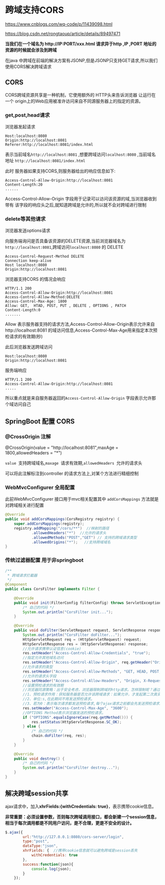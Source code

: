 # 跨域支持CORS

https://www.cnblogs.com/wq-code/p/11439098.html

https://blog.csdn.net/rongtaoup/article/details/89497471

**当我们在一个域名为 http://IP:PORT/xxx.html 请求异于http ,IP ,PORT 地址的资源的时候就会涉及到跨域**

在java 中跨域在前端的解决方案有JSONP,但是JSONP只支持GET请求,所以我们使用CORS解决跨域请求

## CORS

CORS跨域资源共享是一种机制，它使用额外的 HTTP头来告诉浏览器 让运行在一个 origin上的Web应用被准许访问来自不同源服务器上的指定的资源。

### get,post,head请求

浏览器发起请求

```
Host:localhost:8080
Origin:http://localhost:8081
Referer:http://localhost:8081/index.html
```

表示当前域名`http://localhost:8081` ,想要跨域访问`localhost:8080` ,当前域名地址 `http://localhost:8081/index.html`

此时 服务器如果支持CORS,则服务器给出的响应信息如下:

```
Access-Control-Allow-Origin:http://localhost:8081
Content-Length:20
......
```

Access-Control-Allow-Origin 字段用于记录可以访问该资源的域,当浏览器收到带有 该字段的响应头之后,就知道跨域是允许的,所以就不会对跨域进行限制

### delete等其他请求

浏览器发送options请求

向服务端询问是否具备该资源的DELETE资源,当前浏览器域名为`http://localhost:8081`,跨域访问`localhost:8080` 的 DELETE

```
Access-Control-Request-Method DELETE
Connection keep-alive
Host localhost:8080
Origin:http://localhost:8081
```

浏览器支持CORS 的情况会响应

```
HTTP/1.1 200
Access-Control-Allow-Origin:http://localhost:8081
Access-Control-Allow-Method:DELETE
Access-Control-Max-Age: 1800
Allow: GET,  HTAD, POST, PUT , DELETE , OPTIONS , PATCH 
Content-Length:0 
.......
```

Allow 表示服务器支持的请求方法,Access-Control-Allow-Origin表示允许来自  http://localhost:8081 的域访问信息,Access-Control-Max-Age用来指定本次预检请求的有效期(秒)

此后浏览器发送跨域访问

```
Host:localhost:8080
Origin:http://localhost:8081
```

服务端响应

```
HTTP/1.1 200
Access-Control-Allow-Origin:http://localhost:8081
.....
```

所以重点就是来自服务器返回的`Access-Control-Allow-Origin` 字段表示允许那个域访问自己

## SpringBoot 配置 CORS

### @CrossOrigin 注解

@CrossOrigin(value = "http://localhost:8081",maxAge = 1800,allowedHeaders = "*")

`value `支持跨域域名,`maxage `请求有效期,`allowedHeaders `允许的请求头

可以将此注解标注到controller 的请求方法上,对某个方法进行精细控制

### WebMvcConfigurer 全局配置

此前WebMvcConfigurer 接口用于mvc相关配置其中  `addCorsMappings` 方法就是对跨域相关进行配置

```java
@Override
public void addCorsMappings(CorsRegistry registry) {
    super.addCorsMappings(registry);
    registry.addMapping("/cors/**")  //映射的路径
            .allowedHeaders("*")  //允许的请求头
            .allowedMethods("POST","GET") // 支持的跨域请求类型
            .allowedOrigins("*");   //支持跨域域名
}
```

### 传统过滤器配置  用于非springboot

```java
/**
 * 跨域请求拦截器
 */
@Component
public class CorsFilter implements Filter {
 
    @Override
    public void init(FilterConfig filterConfig) throws ServletException {
        /* 自己的代码 */
        System.out.println("CorsFilter init...");
    }
 
    @Override
    public void doFilter(ServletRequest request, ServletResponse response, FilterChain chain) throws IOException, ServletException {
        System.out.println("CorsFilter doFilter...");
        HttpServletRequest req = (HttpServletRequest) request;
        HttpServletResponse res = (HttpServletResponse) response;
        //允许请求携带认证信息(cookie)
        res.setHeader("Access-Control-Allow-Credentials", "true");
        //指定允许其他域名访问
        res.setHeader("Access-Control-Allow-Origin", req.getHeader("Origin"));
        //允许请求的类型
        res.setHeader("Access-Control-Allow-Methods", "GET, HEAD, POST, PUT, DELETE, TRACE, OPTIONS, PATCH");
        //允许的请求头字段
        res.setHeader("Access-Control-Allow-Headers", "Origin, X-Requested-With, Content-Type, Accept");
        //设置预检请求的有效期
        //浏览器同源策略：出于安全考虑，浏览器限制跨域的http请求。怎样限制呢？通过发送两次请求：预检请求、用户请求。
        //1、预检请求作用：获知服务器是否允许该跨域请求：如果允许，才发起第二次真实的请求；如果不允许，则拦截第二次请求
        //2、单位:s,在此期间不用发送预检请求。
        //3、若为0：表示每次请求都发送预检请求,每个ajax请求之前都会先发送预检请求。
        res.setHeader("Access-Control-Max-Age", "3600");
        //OPTIONS Method表示浏览器发送的预检请求。
        if ("OPTIONS".equalsIgnoreCase(req.getMethod())) {
            res.setStatus(HttpServletResponse.SC_OK);
        } else {
            /* 自己的代码 */
            chain.doFilter(req, res);
        }
    }
 
    @Override
    public void destroy() {
        /* 自己的代码 */
        System.out.println("CorsFilter destroy...");
    }
}
```

## 解决跨域session共享

ajax请求中，加入**xhrFields:{withCredentials: true}**，表示携带cookie信息。

**非常重要：必须设置参数，否则每次跨域调用接口，都会新建一个session信息，相当于每次调用都是不同用户访问，是不合理，更是不安全的设计。**

```javascript
$.ajax({
        url:"http://127.0.0.1:8080/cors-server/login",
        type:"post",
        dataType:"json",
        xhrFields: {  //携带cookie信息就可以避免跨域是session丢失
            withCredentials: true
        },
        success:function(json){
            console.log(json);
        }
    });
```


